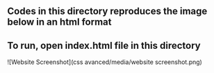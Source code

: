 ## Codes in this directory reproduces the image below in an html format
## To run, open index.html file in this directory
![Website Screenshot](css avanced/media/website screenshot.png)
